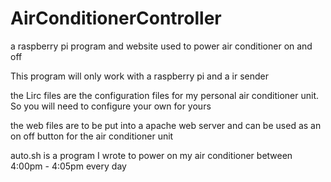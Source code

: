 # AirConditionerController
a raspberry pi program and website used to power air conditioner on and off 

This program will only work with a raspberry pi and a ir sender

the Lirc files are the configuration files for my personal air conditioner unit. So you will need to configure your own for yours 

the web files are to be put into a apache web server and can be used as an on off button for the air conditioner unit 

auto.sh is a program I wrote to power on my air conditioner between 4:00pm - 4:05pm every day
